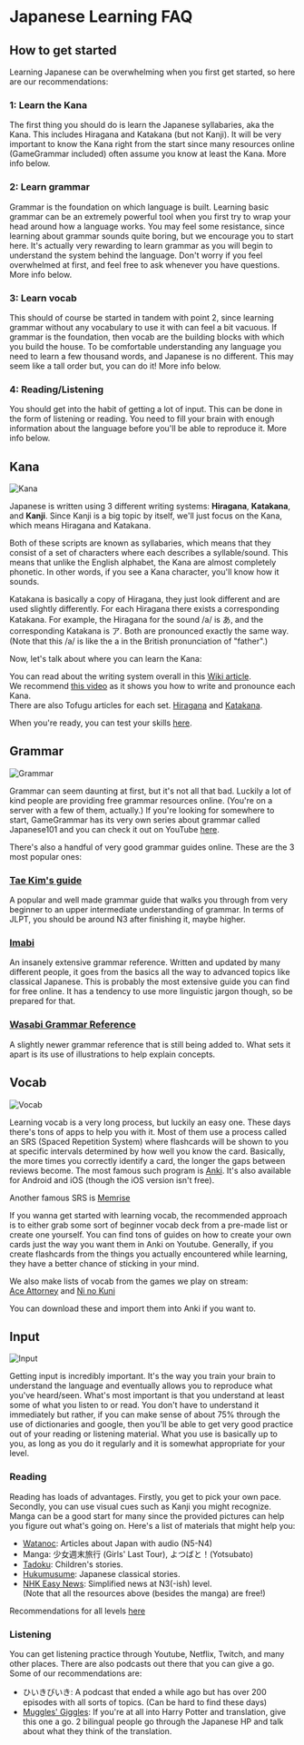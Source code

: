 # Japanese Learning FAQ

## How to get started

Learning Japanese can be overwhelming when you first get started, so here are our recommendations:

### 1: Learn the Kana

The first thing you should do is learn the Japanese syllabaries, aka the Kana. This includes Hiragana and Katakana (but not Kanji). It will be very important to know the Kana right from the start since many resources online (GameGrammar included) often assume you know at least the Kana. More info below.

### 2: Learn grammar

Grammar is the foundation on which language is built. Learning basic grammar can be an extremely powerful tool when you first try to wrap your head around how a language works. You may feel some resistance, since learning about grammar sounds quite boring, but we encourage you to start here. It's actually very rewarding to learn grammar as you will begin to understand the system behind the language. Don't worry if you feel overwhelmed at first, and feel free to ask whenever you have questions. More info below. 

### 3: Learn vocab

This should of course be started in tandem with point 2, since learning grammar without any vocabulary to use it with can feel a bit vacuous. If grammar is the foundation, then vocab are the building blocks with which you build the house. To be comfortable understanding any language you need to learn a few thousand words, and Japanese is no different. This may seem like a tall order but, you can do it! More info below.

### 4: Reading/Listening

You should get into the habit of getting a lot of input. This can be done in the form of listening or reading. You need to fill your brain with enough information about the language before you'll be able to reproduce it. More info below.

## Kana

![Kana](https://img.ulule.com/display/9e40fdb005be589aeabeac9ce2290dc6ec76b0f9/thumbnail/640x360/presales/3/0/2/76203/kana_posters_640x360.eUx8BoAz3Y8m.png)

Japanese is written using 3 different writing systems: **Hiragana**, **Katakana**, and **Kanji**. Since Kanji is a big topic by itself, we'll just focus on the Kana, which means Hiragana and Katakana. 

Both of these scripts are known as syllabaries, which means that they consist of a set of characters where each describes a syllable/sound. This means that unlike the English alphabet, the Kana are almost completely phonetic. In other words, if you see a Kana character, you'll know how it sounds. 

Katakana is basically a copy of Hiragana, they just look different and are used slightly differently. For each Hiragana there exists a corresponding Katakana. For example, the Hiragana for the sound /a/ is あ, and the corresponding Katakana is ア. Both are pronounced exactly the same way. (Note that this /a/ is like the a in the British pronunciation of "father".)

Now, let's talk about where you can learn the Kana:

You can read about the writing system overall in this [Wiki article](http://www.guidetojapanese.org/learn/category/grammar-guide/the-writing-system/).  
We recommend [this video](https://youtu.be/_wZHqOghvSs) as it shows you how to write and pronounce each Kana.  
There are also Tofugu articles for each set. [Hiragana](https://www.tofugu.com/japanese/learn-hiragana/) and [Katakana](https://www.tofugu.com/japanese/learn-katakana/).

When you're ready, you can test your skills [here](https://kana.pro/).

## Grammar

![Grammar](https://tinasworlds.files.wordpress.com/2019/06/english-grammar.jpg)

Grammar can seem daunting at first, but it's not all that bad. Luckily a lot of kind people are providing free grammar resources online. (You're on a server with a few of them, actually.) If you're looking for somewhere to start, GameGrammar has its very own series about grammar called Japanese101 and you can check it out on YouTube [here](https://www.youtube.com/watch?v=smwe35H6w7A).

There's also a handful of very good grammar guides online. These are the 3 most popular ones:

### [Tae Kim's guide](http://www.guidetojapanese.org/learn/grammar)

 A popular and well made grammar guide that walks you through from very beginner to an upper intermediate understanding of grammar. In terms of JLPT, you should be around N3 after finishing it, maybe higher.

### [Imabi](https://www.imabi.net/) 

An insanely extensive grammar reference. Written and updated by many different people, it goes from the basics all the way to advanced topics like classical Japanese. This is probably the most extensive guide you can find for free online. It has a tendency to use more linguistic jargon though, so be prepared for that.
 
### [Wasabi Grammar Reference](https://www.wasabi-jpn.com/japanese-grammar/wasabis-online-japanese-grammar-reference/) 

A slightly newer grammar reference that is still being added to. What sets it apart is its use of illustrations to help explain concepts.

## Vocab

![Vocab](https://www.englishclub.com/images/vocabulary/vocabulary.jpg)

Learning vocab is a very long process, but luckily an easy one. These days there's tons of apps to help you with it. Most of them use a process called an SRS (Spaced Repetition System) where flashcards will be shown to you at specific intervals determined by how well you know the card. Basically, the more times you correctly identify a card, the longer the gaps between reviews become. The most famous such program is [Anki](https://apps.ankiweb.net/).
It's also available for Android and iOS (though the iOS version isn't free). 

Another famous SRS is [Memrise](https://www.memrise.com/)

If you wanna get started with learning vocab, the recommended approach is to either grab some sort of beginner vocab deck from a pre-made list or create one yourself. You can find tons of guides on how to create your own cards just the way you want them in Anki on Youtube. Generally, if you create flashcards from the things you actually encountered while learning, they have a better chance of sticking in your mind.

We also make lists of vocab from the games we play on stream:  
[Ace Attorney](https://jisho.hlorenzi.com/list/rkE43D) and 
[Ni no Kuni](https://jisho.hlorenzi.com/list/-RdTuL)

You can download these and import them into Anki if you want to.

## Input

![Input](https://i.ytimg.com/vi/J_EQDtpYSNM/maxresdefault.jpg)

Getting input is incredibly important. It's the way you train your brain to understand the language and eventually allows you to reproduce what you've heard/seen. What's most important is that you understand at least some of what you listen to or read. You don't have to understand it immediately but rather, if you can make sense of about 75% through the use of dictionaries and google, then you'll be able to get very good practice out of your reading or listening material. What you use is basically up to you, as long as you do it regularly and it is somewhat appropriate for your level. 

### Reading

Reading has loads of advantages. Firstly, you get to pick your own pace. Secondly, you can use visual cues such as Kanji you might recognize. Manga can be a good start for many since the provided pictures can help you figure out what's going on. Here's a list of materials that might help you:

* [Watanoc](http://watanoc.com/): Articles about Japan with audio (N5-N4)
* Manga: 少女週末旅行 (Girls' Last Tour), よつばと！(Yotsubato)
* [Tadoku](https://tadoku.org/japanese/en/free-books-en/): Children's stories.
* [Hukumusume](http://hukumusume.com/douwa/En/jap/index.html): Japanese classical stories.
* [NHK Easy News](https://www3.nhk.or.jp/news/easy/): Simplified news at N3(-ish) level.  
(Note that all the resources above (besides the manga) are free!)

Recommendations for all levels [here](https://teamjapanese.com/free-websites-japanese-reading-practice-every-level/)

### Listening

You can get listening practice through Youtube, Netflix, Twitch, and many other places. There are also podcasts out there that you can give a go. Some of our recommendations are:

* ひいきびいき: A podcast that ended a while ago but has over 200 episodes with all sorts of topics. (Can be hard to find these days) 
* [Muggles' Giggles](http://mugglesgiggles.com/wordpress/): If you're at all into Harry Potter and translation, give this one a go. 2 bilingual people go through the Japanese HP and talk about what they think of the translation. 
